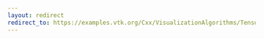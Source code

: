 ```yaml
---
layout: redirect
redirect_to: https://examples.vtk.org/Cxx/VisualizationAlgorithms/TensorAxes/
---
```

